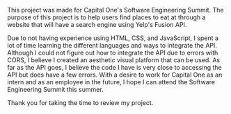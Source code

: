 This project was made for Capital One's Software Engineering Summit. The purpose of this project is to help users find places to eat at through a website that will have a search engine using Yelp's Fusion API.

Due to not having experience using HTML, CSS, and JavaScript, I spent a lot of time learning the different languages and ways to integrate the API. Although I could not figure out how to integrate the API due to errors with CORS, I believe I created an aesthetic visual platform that can be used. As far as the API goes, I believe the code I have is very close to accessing the API but does have a few errors. With a desire to work for Capital One as an intern and as an employee in the future, I hope I can attend the Software Engineering Summit this summer.

Thank you for taking the time to review my project.
